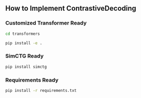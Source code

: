## How to Implement ContrastiveDecoding

### Customized Transformer Ready

```bash
cd transformers
```

```bash
pip install -e .
```

### SimCTG Ready 

```bash
pip install simctg
```

### Requirements Ready

```bash
pip install -r requirements.txt
```


